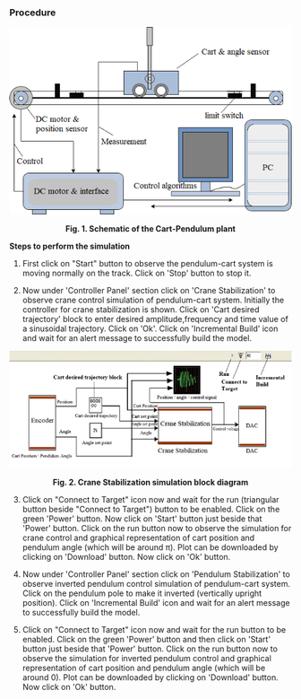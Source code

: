 ### Procedure


<div align="center">
<img class="img-fluid"  src="./images/intro.png" alt="">

<b>Fig. 1. Schematic of the Cart-Pendulum plant</b>
</div>


**Steps to perform the simulation**
      
1. First click on "Start" button to observe the pendulum-cart system is moving normally on the track. Click on 'Stop' button to stop it.


2. Now under 'Controller Panel' section click on 'Crane Stabilization' to observe crane control simulation of pendulum-cart system. Initially the controller for crane stabilization is shown. Click on 'Cart desired trajectory' block to enter desired amplitude,frequency and time value of a sinusoidal trajectory.
Click on 'Ok'. Click on 'Incremental Build' icon and wait for an alert message to successfully build the model.

<div align="center">
<img class="img-fluid"  src="./images/ps.png" alt="">

<b>Fig. 2. Crane Stabilization simulation block diagram</b>
</div>


3. Click on "Connect to Target" icon now and wait for the run (triangular button beside "Connect to Target") button to be enabled. Click on the green 'Power' button. Now click on 'Start' button just beside that 'Power' button. Click on the run button now to observe the simulation for crane control and graphical representation of cart position and pendulum angle (which will be around &pi;). Plot can be downloaded by clicking on 'Download' button. Now click on 'Ok' button.

4. Now under 'Controller Panel' section click on 'Pendulum Stabilization' to observe inverted pendulum control simulation of pendulum-cart system. Click on the pendulum pole to make it inverted (vertically upright position). Click on 'Incremental Build' icon and wait for an alert message to successfully build the model.

5. Click on "Connect to Target" icon now and wait for the run button to be enabled. Click on the green 'Power' button and then click on 'Start' button just beside that 'Power' button. Click on the run button now to observe the simulation for inverted pendulum control and graphical representation of cart position and pendulum angle (which will be around 0). Plot can be downloaded by clicking on 'Download' button. Now click on 'Ok' button.



<script id="MathJax-script" async src="https://cdn.jsdelivr.net/npm/mathjax@3/es5/tex-mml-chtml.js"></script>
